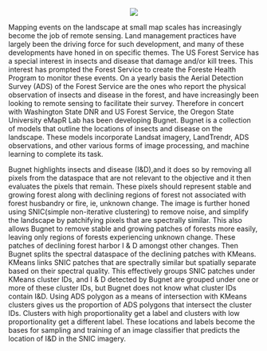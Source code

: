 
<p align="center">
	<img src="https://docs.google.com/drawings/d/e/2PACX-1vTucBF8oxa3oNVLYTc3UMNwEtstfQM4iyQaBzAohjG6Q2RonlcCKU2aYnUMOPdz750YrBZZwIkX1iox/pub?w=574&amp;h=557">
</p>

Mapping events on the landscape at small map scales has increasingly become the job of remote sensing. Land management practices have largely been the driving force for such development, and many of these developments have honed in on specific themes. The US Forest Service has a special interest in insects and disease that damage and/or kill trees. This interest has prompted the Forest Service to create the Foreste Health Program to monitor these events. On a yearly basis the Aerial Detection Survey (ADS) of the Forest Service are the ones who report the physical observation of insects and disease in the forest, and have increasingly been looking to remote sensing to facilitate their survey. Therefore in concert with Washington State DNR and US Forest Service, the Oregon State University eMapR Lab has been developing Bugnet. Bugnet is a collection of models that outline the locations of insects and disease on the landscape. These models incorporate Landsat imagery, LandTrendr, ADS observations, and other various forms of image processing, and machine learning to complete its task.

Bugnet highlights insects and disease (I&D),and it does so by removing all pixels from the dataspace that are not relevant to the objective and it then evaluates the pixels that remain. These pixels should represent stable and growing forest along with declining regions of forest not associated with forest husbandry or fire, ie, unknown change. The image is further honed using SNIC(simple non-iterative clustering) to remove noise, and simplify the landscape by patchifying pixels that are spectrally similar. This also allows Bugnet to remove stable and growing patches of forests more easily, leaving only regions of forests experiencing unknown change. These patches of declining forest harbor I & D amongst other changes. Then Bugnet splits the spectral dataspace of the declining patches with KMeans. KMeans links SNIC patches that are spectrally similar but spatially separate based on their spectral quality. This effectively groups SNIC patches under KMeans cluster IDs, and I & D detected by Bugnet are grouped under one or more of these cluster IDs, but Bugnet does not know what cluster IDs contain I&D. Using ADS polygon as a means of intersection with KMeans clusters gives us the proportion of ADS polygons that intersect the cluster IDs. Clusters with high proportionality get a label and clusters with low proportionality get a different label. These locations and labels become the bases for sampling and training of an image classifier that predicts the location of I&D in the SNIC imagery.

